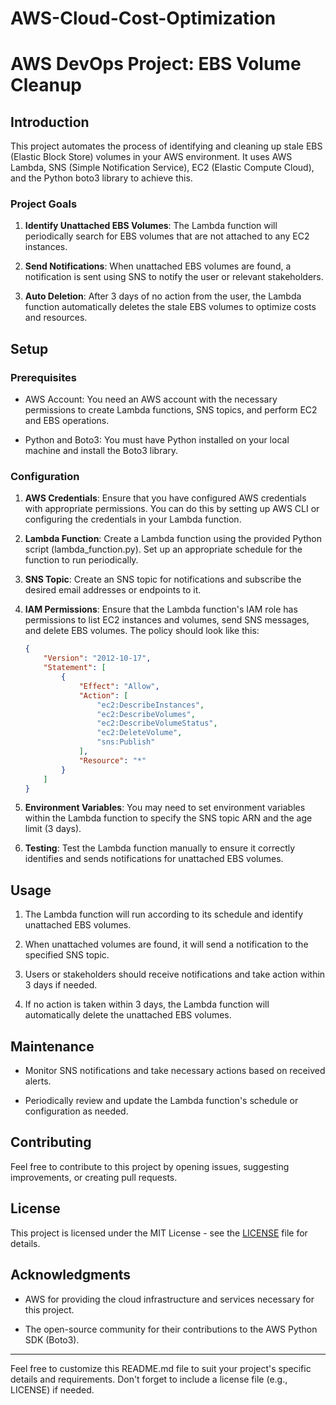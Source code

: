 # AWS-Cloud-Cost-Optimization

# AWS DevOps Project: EBS Volume Cleanup

## Introduction

This project automates the process of identifying and cleaning up stale EBS (Elastic Block Store) volumes in your AWS environment. It uses AWS Lambda, SNS (Simple Notification Service), EC2 (Elastic Compute Cloud), and the Python boto3 library to achieve this.

### Project Goals

1. **Identify Unattached EBS Volumes**: The Lambda function will periodically search for EBS volumes that are not attached to any EC2 instances.

2. **Send Notifications**: When unattached EBS volumes are found, a notification is sent using SNS to notify the user or relevant stakeholders.

3. **Auto Deletion**: After 3 days of no action from the user, the Lambda function automatically deletes the stale EBS volumes to optimize costs and resources.

## Setup

### Prerequisites

- AWS Account: You need an AWS account with the necessary permissions to create Lambda functions, SNS topics, and perform EC2 and EBS operations.

- Python and Boto3: You must have Python installed on your local machine and install the Boto3 library.

### Configuration

1. **AWS Credentials**: Ensure that you have configured AWS credentials with appropriate permissions. You can do this by setting up AWS CLI or configuring the credentials in your Lambda function.

2. **Lambda Function**: Create a Lambda function using the provided Python script (lambda_function.py). Set up an appropriate schedule for the function to run periodically.

3. **SNS Topic**: Create an SNS topic for notifications and subscribe the desired email addresses or endpoints to it.

4. **IAM Permissions**: Ensure that the Lambda function's IAM role has permissions to list EC2 instances and volumes, send SNS messages, and delete EBS volumes. The policy should look like this:

    ```json
    {
        "Version": "2012-10-17",
        "Statement": [
            {
                "Effect": "Allow",
                "Action": [
                    "ec2:DescribeInstances",
                    "ec2:DescribeVolumes",
                    "ec2:DescribeVolumeStatus",
                    "ec2:DeleteVolume",
                    "sns:Publish"
                ],
                "Resource": "*"
            }
        ]
    }
    ```

5. **Environment Variables**: You may need to set environment variables within the Lambda function to specify the SNS topic ARN and the age limit (3 days).

6. **Testing**: Test the Lambda function manually to ensure it correctly identifies and sends notifications for unattached EBS volumes.

## Usage

1. The Lambda function will run according to its schedule and identify unattached EBS volumes.

2. When unattached volumes are found, it will send a notification to the specified SNS topic.

3. Users or stakeholders should receive notifications and take action within 3 days if needed.

4. If no action is taken within 3 days, the Lambda function will automatically delete the unattached EBS volumes.

## Maintenance

- Monitor SNS notifications and take necessary actions based on received alerts.

- Periodically review and update the Lambda function's schedule or configuration as needed.

## Contributing

Feel free to contribute to this project by opening issues, suggesting improvements, or creating pull requests.

## License

This project is licensed under the MIT License - see the [LICENSE](LICENSE) file for details.

## Acknowledgments

- AWS for providing the cloud infrastructure and services necessary for this project.

- The open-source community for their contributions to the AWS Python SDK (Boto3).

---

Feel free to customize this README.md file to suit your project's specific details and requirements. Don't forget to include a license file (e.g., LICENSE) if needed.
